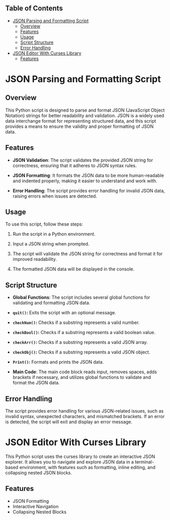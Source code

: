 

## Table of Contents
- [JSON Parsing and Formatting Script](#jSON-parsing-and-formatting-script)
    - [Overview](#overview)
    - [Features](#features)
    - [Usage](#usage)
    - [Script Structure](#script-structure)
    - [Error Handling](#error-handling)
- [JSON Editor With Curses Library](#jSON-editor-with-curses-library)
  - [Features](#feat‌ures)
  

# JSON Parsing and Formatting Script


## Overview

This Python script is designed to parse and format JSON (JavaScript Object Notation) strings for better readability and validation. JSON is a widely used data interchange format for representing structured data, and this script provides a means to ensure the validity and proper formatting of JSON data.

## Features

- **JSON Validation**: The script validates the provided JSON string for correctness, ensuring that it adheres to JSON syntax rules.

- **JSON Formatting**: It formats the JSON data to be more human-readable and indented properly, making it easier to understand and work with.

- **Error Handling**: The script provides error handling for invalid JSON data, raising errors when issues are detected.

## Usage

To use this script, follow these steps:

1. Run the script in a Python environment.

2. Input a JSON string when prompted.

3. The script will validate the JSON string for correctness and format it for improved readability.

4. The formatted JSON data will be displayed in the console.

## Script Structure

- **Global Functions**: The script includes several global functions for validating and formatting JSON data.

- **`quit()`:** Exits the script with an optional message.

- **`checkNum()`:** Checks if a substring represents a valid number.

- **`checkBool()`:** Checks if a substring represents a valid boolean value.

- **`checkArr()`:** Checks if a substring represents a valid JSON array.

- **`checkObj()`:** Checks if a substring represents a valid JSON object.

- **`Print()`:** Formats and prints the JSON data.

- **Main Code**: The main code block reads input, removes spaces, adds brackets if necessary, and utilizes global functions to validate and format the JSON data.

## Error Handling

The script provides error handling for various JSON-related issues, such as invalid syntax, unexpected characters, and mismatched brackets. If an error is detected, the script will exit and display an error message.



# JSON Editor With Curses Library

This Python script uses the curses library to create an interactive JSON explorer. It allows you to navigate and explore JSON data in a terminal-based environment, with features such as formatting, inline editing, and collapsing nested JSON blocks.

## Feat‌ures

- JSON Formatting
- Interactive Navigation
- Collapsing Nested Blocks

